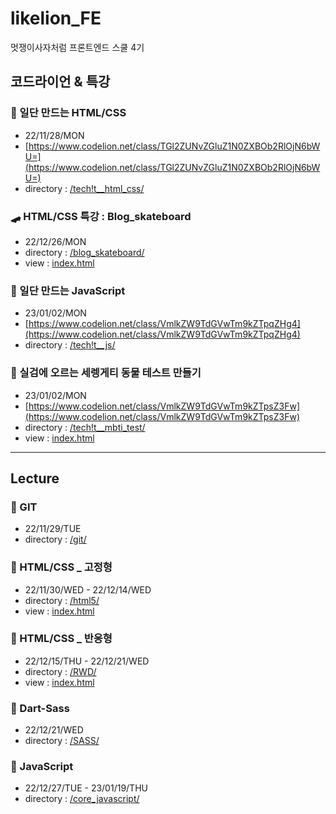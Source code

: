# likelion_FE
멋쟁이사자처럼 프론트엔드 스쿨 4기


## 코드라이언 & 특강
### 🎈 일단 만드는 HTML/CSS
- 22/11/28/MON
- [https://www.codelion.net/class/TGl2ZUNvZGluZ1N0ZXBOb2RlOjN6bWU=](https://www.codelion.net/class/TGl2ZUNvZGluZ1N0ZXBOb2RlOjN6bWU=)
- directory : [/tech!t__html_css/](tech!t__html_css/)

### 🛹 HTML/CSS 특강 : Blog_skateboard
- 22/12/26/MON
- directory : [/blog_skateboard/](blog_skateboard/)
- view : [index.html](https://sryung1225.github.io/likelion_FE/blog_skateboard/)

### 🎲 일단 만드는 JavaScript
- 23/01/02/MON
- [https://www.codelion.net/class/VmlkZW9TdGVwTm9kZTpqZHg4](https://www.codelion.net/class/VmlkZW9TdGVwTm9kZTpqZHg4)
- directory : [/tech!t__js/](tech!t__js/)

### 📯 실검에 오르는 세렝게티 동물 테스트 만들기
- 23/01/02/MON
- [https://www.codelion.net/class/VmlkZW9TdGVwTm9kZTpsZ3Fw](https://www.codelion.net/class/VmlkZW9TdGVwTm9kZTpsZ3Fw)
- directory : [/tech!t__mbti_test/](tech!t__mbti_test/)
- view : [index.html](https://sryung1225.github.io/likelion_FE/tech!t__mbti_test/)

---

## Lecture
### 🥐 GIT
- 22/11/29/TUE
- directory : [/git/](git/)

### 🥖 HTML/CSS _ 고정형
- 22/11/30/WED - 22/12/14/WED
- directory : [/html5/](html5/)
- view : [index.html](https://sryung1225.github.io/likelion_FE/html5/)

### 🍞 HTML/CSS _ 반응형
- 22/12/15/THU - 22/12/21/WED
- directory : [/RWD/](rwd/)
- view : [index.html](https://sryung1225.github.io/likelion_FE/RWD/)

### 🥨 Dart-Sass
- 22/12/21/WED
- directory : [/SASS/](SASS/)

### 🍙 JavaScript
- 22/12/27/TUE - 23/01/19/THU
- directory : [/core_javascript/](core_javascript/)